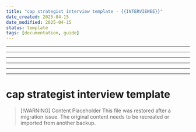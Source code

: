 ```yaml
---
title: "cap strategist interview template - {{INTERVIEWEE}}"
date_created: 2025-04-15
date_modified: 2025-04-15
status: template
tags: [documentation, guide]
---
```


---

---

---

---

---

---

# cap strategist interview template

> [\!WARNING] Content Placeholder
> This file was restored after a migration issue. The original content needs to be recreated or imported from another backup.

